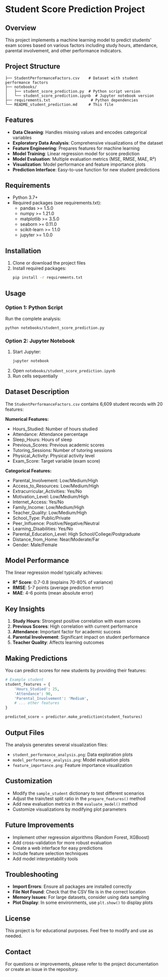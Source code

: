 # Student Score Prediction Project

## Overview
This project implements a machine learning model to predict students' exam scores based on various factors including study hours, attendance, parental involvement, and other performance indicators.

## Project Structure
```
├── StudentPerformanceFactors.csv    # Dataset with student performance factors
├── notebooks/
│   ├── student_score_prediction.py  # Python script version
│   └── student_score_prediction.ipynb  # Jupyter notebook version
├── requirements.txt                  # Python dependencies
└── README_student_prediction.md     # This file
```

## Features
- **Data Cleaning**: Handles missing values and encodes categorical variables
- **Exploratory Data Analysis**: Comprehensive visualizations of the dataset
- **Feature Engineering**: Prepares features for machine learning
- **Model Training**: Linear regression model for score prediction
- **Model Evaluation**: Multiple evaluation metrics (MSE, RMSE, MAE, R²)
- **Visualization**: Model performance and feature importance plots
- **Prediction Interface**: Easy-to-use function for new student predictions

## Requirements
- Python 3.7+
- Required packages (see requirements.txt):
  - pandas >= 1.5.0
  - numpy >= 1.21.0
  - matplotlib >= 3.5.0
  - seaborn >= 0.11.0
  - scikit-learn >= 1.1.0
  - jupyter >= 1.0.0

## Installation
1. Clone or download the project files
2. Install required packages:
   ```bash
   pip install -r requirements.txt
   ```

## Usage

### Option 1: Python Script
Run the complete analysis:
```bash
python notebooks/student_score_prediction.py
```

### Option 2: Jupyter Notebook
1. Start Jupyter:
   ```bash
   jupyter notebook
   ```
2. Open `notebooks/student_score_prediction.ipynb`
3. Run cells sequentially

## Dataset Description
The `StudentPerformanceFactors.csv` contains 6,609 student records with 20 features:

**Numerical Features:**
- Hours_Studied: Number of hours studied
- Attendance: Attendance percentage
- Sleep_Hours: Hours of sleep
- Previous_Scores: Previous academic scores
- Tutoring_Sessions: Number of tutoring sessions
- Physical_Activity: Physical activity level
- Exam_Score: Target variable (exam score)

**Categorical Features:**
- Parental_Involvement: Low/Medium/High
- Access_to_Resources: Low/Medium/High
- Extracurricular_Activities: Yes/No
- Motivation_Level: Low/Medium/High
- Internet_Access: Yes/No
- Family_Income: Low/Medium/High
- Teacher_Quality: Low/Medium/High
- School_Type: Public/Private
- Peer_Influence: Positive/Negative/Neutral
- Learning_Disabilities: Yes/No
- Parental_Education_Level: High School/College/Postgraduate
- Distance_from_Home: Near/Moderate/Far
- Gender: Male/Female

## Model Performance
The linear regression model typically achieves:
- **R² Score**: 0.7-0.8 (explains 70-80% of variance)
- **RMSE**: 5-7 points (average prediction error)
- **MAE**: 4-6 points (mean absolute error)

## Key Insights
1. **Study Hours**: Strongest positive correlation with exam scores
2. **Previous Scores**: High correlation with current performance
3. **Attendance**: Important factor for academic success
4. **Parental Involvement**: Significant impact on student performance
5. **Teacher Quality**: Affects learning outcomes

## Making Predictions
You can predict scores for new students by providing their features:

```python
# Example student
student_features = {
    'Hours_Studied': 25,
    'Attendance': 90,
    'Parental_Involvement': 'Medium',
    # ... other features
}

predicted_score = predictor.make_prediction(student_features)
```

## Output Files
The analysis generates several visualization files:
- `student_performance_analysis.png`: Data exploration plots
- `model_performance_analysis.png`: Model evaluation plots
- `feature_importance.png`: Feature importance visualization

## Customization
- Modify the `sample_student` dictionary to test different scenarios
- Adjust the train/test split ratio in the `prepare_features()` method
- Add new evaluation metrics in the `evaluate_model()` method
- Customize visualizations by modifying plot parameters

## Future Improvements
- Implement other regression algorithms (Random Forest, XGBoost)
- Add cross-validation for more robust evaluation
- Create a web interface for easy predictions
- Include feature selection techniques
- Add model interpretability tools

## Troubleshooting
- **Import Errors**: Ensure all packages are installed correctly
- **File Not Found**: Check that the CSV file is in the correct location
- **Memory Issues**: For large datasets, consider using data sampling
- **Plot Display**: In some environments, use `plt.show()` to display plots

## License
This project is for educational purposes. Feel free to modify and use as needed.

## Contact
For questions or improvements, please refer to the project documentation or create an issue in the repository. 